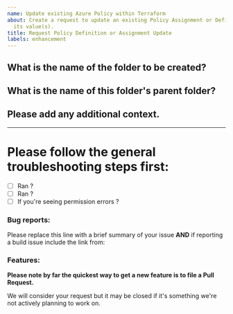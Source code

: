 ```yaml
---
name: Update existing Azure Policy within Terraform
about: Create a request to update an existing Policy Assignment or Definition and
  its value(s).
title: Request Policy Definition or Assignment Update
labels: enhancement
---
```


## What is the name of the folder to be created?

## What is the name of this folder's parent folder?

## Please add any additional context.


---

# Please follow the general troubleshooting steps first:

- [ ] Ran ?
- [ ] Ran ?
- [ ] If you're seeing permission errors ?

<!-- You can erase any parts of this template not applicable to your Issue. -->

### Bug reports:

Please replace this line with a brief summary of your issue **AND** if reporting a build issue include the link from:

### Features:

**Please note by far the quickest way to get a new feature is to file a Pull Request.**

We will consider your request but it may be closed if it's something we're not actively planning to work on.
